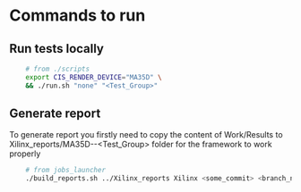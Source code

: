 # Commands to run
## Run tests locally
```sh
    # from ./scripts
    export CIS_RENDER_DEVICE="MA35D" \
    && ./run.sh "none" "<Test_Group>"
```
## Generate report
To generate report you firstly need to copy the content of Work/Results to Xilinx_reports/MA35D-<OS-name>-<Test_Group> folder for the framework to work properly
```sh
    # from jobs_launcher
    ./build_reports.sh ../Xilinx_reports Xilinx <some_commit> <branch_name> "<commit_message>"
```